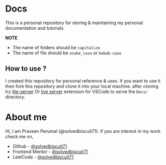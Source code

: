 # Docs

This is a personal repository for storing & maintaining my personal documentation and tutorials.

**NOTE**

- The name of folders should be `capitalize`
- The name of file should be `snake_case` or `kebab-case`

## How to use ?

I created this repository for personal reference & uses. if you want to use it then fork this repository and
clone it into your local machine. after cloning try [lite-server](https://www.npmjs.com/package/lite-server) Or [live server](https://marketplace.visualstudio.com/items?itemName=ritwickdey.LiveServer) extension for VSCode to serve the `Docs/` directory.

# About me

Hi, I am Praveen Perumal (@solvedbiscuit71). if you are interest in my work check me on,

- Github - [@solvedbiscuit71](https://github.com/solvedbiscuit71)
- Frontend Mentor - [@solvedbiscuit71](https://www.frontendmentor.io/profile/solvedbiscuit71)
- LeetCode - [@solvedbiscuit71](https://leetcode.com/solvedbiscuit71/)
